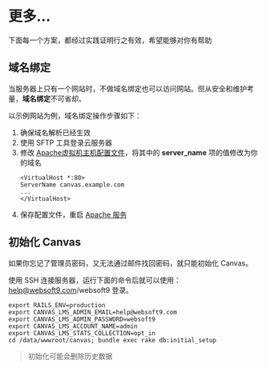 # 更多...

下面每一个方案，都经过实践证明行之有效，希望能够对你有帮助

## 域名绑定

当服务器上只有一个网站时，不做域名绑定也可以访问网站。但从安全和维护考量，**域名绑定**不可省却。

以示例网站为例，域名绑定操作步骤如下：

1. 确保域名解析已经生效  
2. 使用 SFTP 工具登录云服务器
3. 修改 [Apache虚拟机主机配置文件](/zh/stack-components.md#apache)，将其中的 **server_name** 项的值修改为你的域名
   ```text
   <VirtualHost *:80>
   ServerName canvas.example.com
   ...
   </VirtualHost>
   ```
4. 保存配置文件，重启 [Apache 服务](/zh/admin-services.md#apache)

## 初始化 Canvas

如果你忘记了管理员密码，又无法通过邮件找回密码，就只能初始化 Canvas。

使用 SSH 连接服务器，运行下面的命令后就可以使用：help@websoft9.com/websoft9 登录。

```
export RAILS_ENV=production
export CANVAS_LMS_ADMIN_EMAIL=help@websoft9.com
export CANVAS_LMS_ADMIN_PASSWORD=websoft9
export CANVAS_LMS_ACCOUNT_NAME=admin
export CANVAS_LMS_STATS_COLLECTION=opt_in
cd /data/wwwroot/canvas; bundle exec rake db:initial_setup
```

> 初始化可能会删除历史数据
